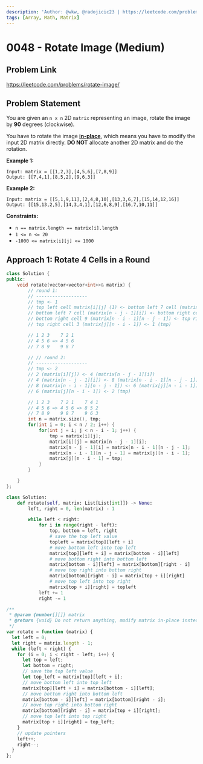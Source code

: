 ```yaml
---
description: 'Author: @wkw, @radojicic23 | https://leetcode.com/problems/rotate-image/'
tags: [Array, Math, Matrix]
---
```


# 0048 - Rotate Image (Medium)

## Problem Link

https://leetcode.com/problems/rotate-image/

## Problem Statement

You are given an `n x n` 2D `matrix` representing an image, rotate the image by **90** degrees (clockwise).

You have to rotate the image [**in-place**](https://en.wikipedia.org/wiki/In-place_algorithm), which means you have to modify the input 2D matrix directly. **DO NOT** allocate another 2D matrix and do the rotation.

**Example 1:**

```
Input: matrix = [[1,2,3],[4,5,6],[7,8,9]]
Output: [[7,4,1],[8,5,2],[9,6,3]]
```

**Example 2:**

```
Input: matrix = [[5,1,9,11],[2,4,8,10],[13,3,6,7],[15,14,12,16]]
Output: [[15,13,2,5],[14,3,4,1],[12,6,8,9],[16,7,10,11]]
```

**Constraints:**

- `n == matrix.length == matrix[i].length`
- `1 <= n <= 20`
- `-1000 <= matrix[i][j] <= 1000`

## Approach 1: Rotate 4 Cells in a Round

<Tabs>

<TabItem value="cpp" label="C++">
<SolutionAuthor name="@wkw"/>

```cpp
class Solution {
public:
    void rotate(vector<vector<int>>& matrix) {
        // round 1:
        // -------------------
        // tmp <- 1
        // top left cell matrix[i][j] (1) <- bottom left 7 cell (matrix[n - j - 1][i])
        // bottom left 7 cell (matrix[n - j - 1][i]) <- bottom right cell 9 (matrix[n - i - 1][n - j - 1])
        // bottom right cell 9 (matrix[n - i - 1][n - j - 1]) <- top right cell 3 (matrix[j][n - i - 1])
        // top right cell 3 (matrix[j][n - i - 1]) <- 1 (tmp)

        // 1 2 3    7 2 1
        // 4 5 6 => 4 5 6
        // 7 8 9    9 8 7

        // // round 2:
        // -------------------
        // tmp <- 2
        // 2 (matrix[i][j]) <- 4 (matrix[n - j - 1][i])
        // 4 (matrix[n - j - 1][i]) <- 8 (matrix[n - i - 1][n - j - 1])
        // 8 (matrix[n - i - 1][n - j - 1]) <- 6 (matrix[j][n - i - 1])
        // 6 (matrix[j][n - i - 1]) <- 2 (tmp)

        // 1 2 3    7 2 1    7 4 1
        // 4 5 6 => 4 5 6 => 8 5 2
        // 7 8 9    9 8 7    9 6 3
        int n = matrix.size(), tmp;
		for(int i = 0; i < n / 2; i++) {
            for(int j = i; j < n - i - 1; j++) {
				tmp = matrix[i][j];
				matrix[i][j] = matrix[n - j - 1][i];
				matrix[n - j - 1][i] = matrix[n - i - 1][n - j - 1];
				matrix[n - i - 1][n - j - 1] = matrix[j][n - i - 1];
				matrix[j][n - i - 1] = tmp;
			}
        }

    }
};

```

</TabItem>

<TabItem value="python" label="Python">
<SolutionAuthor name="@radojicic23"/>

```python
class Solution:
    def rotate(self, matrix: List[List[int]]) -> None:
        left, right = 0, len(matrix) - 1

        while left < right:
            for i in range(right - left):
                top, bottom = left, right
                # save the top left value
                topleft = matrix[top][left + i]
                # move bottom left into top left
                matrix[top][left + i] = matrix[bottom - i][left]
                # move bottom right into bottom left
                matrix[bottom - i][left] = matrix[bottom][right - i]
                # move top right into bottom right
                matrix[bottom][right - i] = matrix[top + i][right]
                # move top left into top right
                matrix[top + i][right] = topleft
            left += 1
            right -= 1
```

</TabItem>

<TabItem value="js" label="JavaScrip">
<SolutionAuthor name="@radojicic23"/>

```js
/**
 * @param {number[][]} matrix
 * @return {void} Do not return anything, modify matrix in-place instead.
 */
var rotate = function (matrix) {
  let left = 0;
  let right = matrix.length - 1;
  while (left < right) {
    for (i = 0; i < right - left; i++) {
      let top = left;
      let bottom = right;
      // save the top left value
      let top_left = matrix[top][left + i];
      // move bottom left into top left
      matrix[top][left + i] = matrix[bottom - i][left];
      // move bottom right into bottom left
      matrix[bottom - i][left] = matrix[bottom][right - i];
      // move top right into bottom right
      matrix[bottom][right - i] = matrix[top + i][right];
      // move top left into top right
      matrix[top + i][right] = top_left;
    }
    // update pointers
    left++;
    right--;
  }
};
```

</TabItem>
</Tabs>
